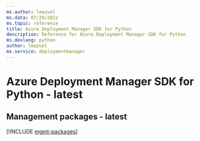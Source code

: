```yaml
---
ms.author: lmazuel
ms.data: 07/29/2022
ms.topic: reference
title: Azure Deployment Manager SDK for Python
description: Reference for Azure Deployment Manager SDK for Python
ms.devlang: python
author: lmazuel
ms.service: deploymentmanager
---
```

# Azure Deployment Manager SDK for Python - latest

## Management packages - latest
[!INCLUDE [mgmt-packages](deployment-manager-mgmt-index.md)]